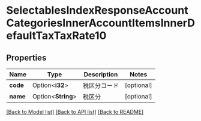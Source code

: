 # SelectablesIndexResponseAccountCategoriesInnerAccountItemsInnerDefaultTaxTaxRate10

## Properties

Name | Type | Description | Notes
------------ | ------------- | ------------- | -------------
**code** | Option<**i32**> | 税区分コード | [optional]
**name** | Option<**String**> | 税区分 | [optional]

[[Back to Model list]](../README.md#documentation-for-models) [[Back to API list]](../README.md#documentation-for-api-endpoints) [[Back to README]](../README.md)


